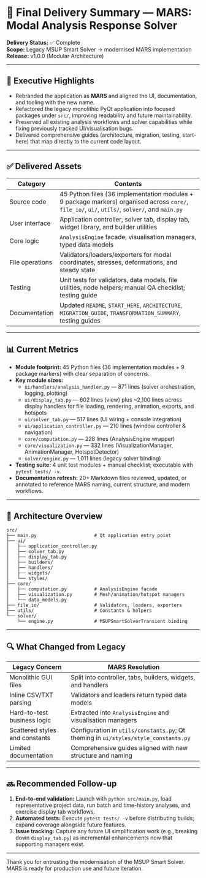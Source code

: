 # 🎊 Final Delivery Summary — MARS: Modal Analysis Response Solver

**Delivery Status:** ✅ Complete  
**Scope:** Legacy MSUP Smart Solver → modernised MARS implementation  
**Release:** v1.0.0 (Modular Architecture)

---

## 🎯 Executive Highlights

- Rebranded the application as **MARS** and aligned the UI, documentation, and tooling with the new name.
- Refactored the legacy monolithic PyQt application into focused packages under `src/`, improving readability and future maintainability.
- Preserved all existing analysis workflows and solver capabilities while fixing previously tracked UI/visualisation bugs.
- Delivered comprehensive guides (architecture, migration, testing, start-here) that map directly to the current code layout.

---

## ✅ Delivered Assets

| Category            | Contents                                                                                   |
|---------------------|--------------------------------------------------------------------------------------------|
| Source code         | 45 Python files (36 implementation modules + 9 package markers) organised across `core/`, `file_io/`, `ui/`, `utils/`, `solver/`, and `main.py` |
| User interface      | Application controller, solver tab, display tab, widget library, and builder utilities     |
| Core logic          | `AnalysisEngine` facade, visualisation managers, typed data models                         |
| File operations     | Validators/loaders/exporters for modal coordinates, stresses, deformations, and steady state |
| Testing             | Unit tests for validators, data models, file utilities, node helpers; manual QA checklist; testing guide |
| Documentation       | Updated `README`, `START_HERE`, `ARCHITECTURE`, `MIGRATION_GUIDE`, `TRANSFORMATION_SUMMARY`, testing guides |

---

## 📊 Current Metrics

- **Module footprint:** 45 Python files (36 implementation modules + 9 package markers) with clear separation of concerns.
- **Key module sizes:**  
  - `ui/handlers/analysis_handler.py` — 871 lines (solver orchestration, logging, plotting)  
  - `ui/display_tab.py` — 602 lines (view) plus ~2,100 lines across display handlers for file loading, rendering, animation, exports, and hotspots  
  - `ui/solver_tab.py` — 517 lines (UI wiring + console integration)  
  - `ui/application_controller.py` — 210 lines (window controller & navigation)  
  - `core/computation.py` — 228 lines (AnalysisEngine wrapper)  
  - `core/visualization.py` — 332 lines (VisualizationManager, AnimationManager, HotspotDetector)  
  - `solver/engine.py` — 1,011 lines (legacy solver binding)
- **Testing suite:** 4 unit test modules + manual checklist; executable with `pytest tests/ -v`.
- **Documentation refresh:** 20+ Markdown files reviewed, updated, or annotated to reference MARS naming, current structure, and modern workflows.

---

## 🧭 Architecture Overview

```
src/
├── main.py                     # Qt application entry point
├── ui/
│   ├── application_controller.py
│   ├── solver_tab.py
│   ├── display_tab.py
│   ├── builders/
│   ├── handlers/
│   ├── widgets/
│   └── styles/
├── core/
│   ├── computation.py          # AnalysisEngine facade
│   ├── visualization.py        # Mesh/animation/hotspot managers
│   └── data_models.py
├── file_io/                    # Validators, loaders, exporters
├── utils/                      # Constants & helpers
└── solver/
    └── engine.py               # MSUPSmartSolverTransient binding
```

---

## 🔍 What Changed from Legacy

| Legacy Concern                         | MARS Resolution                                                             |
|---------------------------------------|------------------------------------------------------------------------------|
| Monolithic GUI files                   | Split into controller, tabs, builders, widgets, and handlers                |
| Inline CSV/TXT parsing                 | Validators and loaders return typed data models                             |
| Hard-to-test business logic            | Extracted into `AnalysisEngine` and visualisation managers                  |
| Scattered styles and constants         | Configuration in `utils/constants.py`; Qt theming in `ui/styles/style_constants.py` |
| Limited documentation                  | Comprehensive guides aligned with new structure and naming                  |

---

## 🔜 Recommended Follow-up

1. **End-to-end validation:** Launch with `python src/main.py`, load representative project data, run batch and time-history analyses, and exercise display tab workflows.
2. **Automated tests:** Execute `pytest tests/ -v` before distributing builds; expand coverage alongside future features.
3. **Issue tracking:** Capture any future UI simplification work (e.g., breaking down `display_tab.py`) as incremental enhancements now that supporting managers exist.

---

Thank you for entrusting the modernisation of the MSUP Smart Solver. MARS is ready for production use and future iteration.
